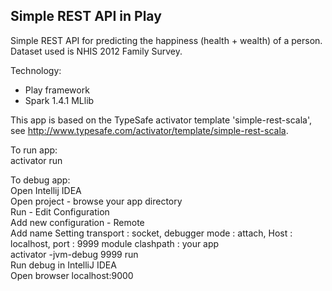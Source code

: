 Simple REST API in Play
-----------------------

Simple REST API for predicting the happiness (health + wealth) of a person.  
Dataset used is NHIS 2012 Family Survey.

Technology:
- Play framework  
- Spark 1.4.1 MLlib

This app is based on the TypeSafe activator template 'simple-rest-scala', see http://www.typesafe.com/activator/template/simple-rest-scala.

To run app:  
activator run

To debug app:  
Open Intellij IDEA  
Open project - browse your app directory  
Run - Edit Configuration  
Add new configuration - Remote  
Add name Setting transport : socket, debugger mode : attach, Host : localhost, port : 9999 module clashpath : your app  
activator -jvm-debug 9999 run  
Run debug in IntelliJ IDEA  
Open browser localhost:9000  
